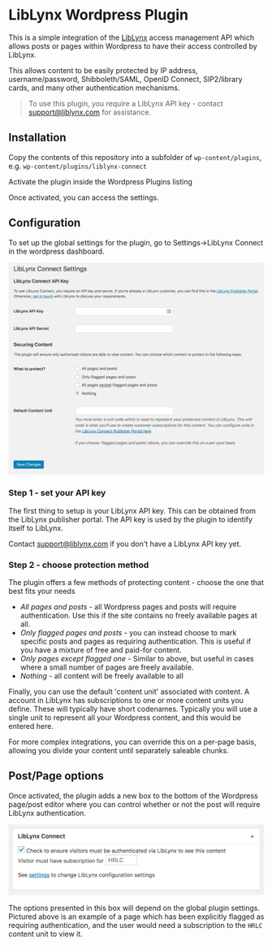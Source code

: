 # LibLynx Wordpress Plugin

This is a simple integration of the [LibLynx](http://www.liblynx.com) access management API which allows posts or pages within
Wordpress to have their access controlled by LibLynx. 

This allows content to be easily protected by IP address, username/password, Shibboleth/SAML,
OpenID Connect, SIP2/library cards, and many other authentication mechanisms.

> To use this plugin, you require a LibLynx API key - contact [support@liblynx.com](mailto:support@liblynx.com) for assistance.

## Installation

Copy the contents of this repository into a subfolder of `wp-content/plugins`, e.g. 
`wp-content/plugins/liblynx-connect`

Activate the plugin inside the Wordpress Plugins listing

Once activated, you can access the settings.

## Configuration

To set up the global settings for the plugin, go to Settings->LibLynx Connect in the 
wordpress dashboard.


![LibLynx Connect settings](images/settings.png)

### Step 1 - set your API key

The first thing to setup is your LibLynx API key. This can be obtained from the 
LibLynx publisher portal. The API key is used by the plugin to identify itself
to LibLynx.

Contact support@liblynx.com if you don't have a LibLynx API key yet.

### Step 2 - choose protection method

The plugin offers a few methods of protecting content - choose the one that best fits your needs

* *All pages and posts* - all Wordpress pages and posts will require authentication. Use this if the site contains no freely available pages at all.
* *Only flagged pages and posts* - you can instead choose to mark specific posts and pages as requiring authentication. This is useful if you have a mixture of free and paid-for content.
* *Only pages except flagged one* - Similar to above, but useful in cases where a small number of pages are freely available.
* *Nothing* - all content will be freely available to all

Finally, you can use the default 'content unit' associated with content. A account in LibLynx has
subscriptions to one or more content units you define. These will typically have short codenames. Typically
you will use a single unit to represent all your Wordpress content, and this would be entered here.

For more complex integrations, you can override this on a per-page basis, allowing you divide
your content until separately saleable chunks.

## Post/Page options

Once activated, the plugin adds a new box to the bottom of the Wordpress page/post editor
where you can control whether or not the post will require LibLynx authentication.

![LibLynx Connect metabox](images/metabox.png)

The options presented in this box will depend on the global plugin settings. Pictured
above is an example of a page which has been explicitly flagged as requiring 
authentication, and the user would need a subscription to the `HRLC` content unit to
view it.

